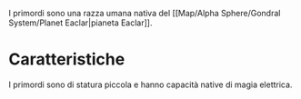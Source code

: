 I primordi sono una razza umana nativa del [[Map/Alpha Sphere/Gondral System/Planet Eaclar|pianeta Eaclar]].

# Caratteristiche

I primordi sono di statura piccola e hanno capacità native di magia elettrica.